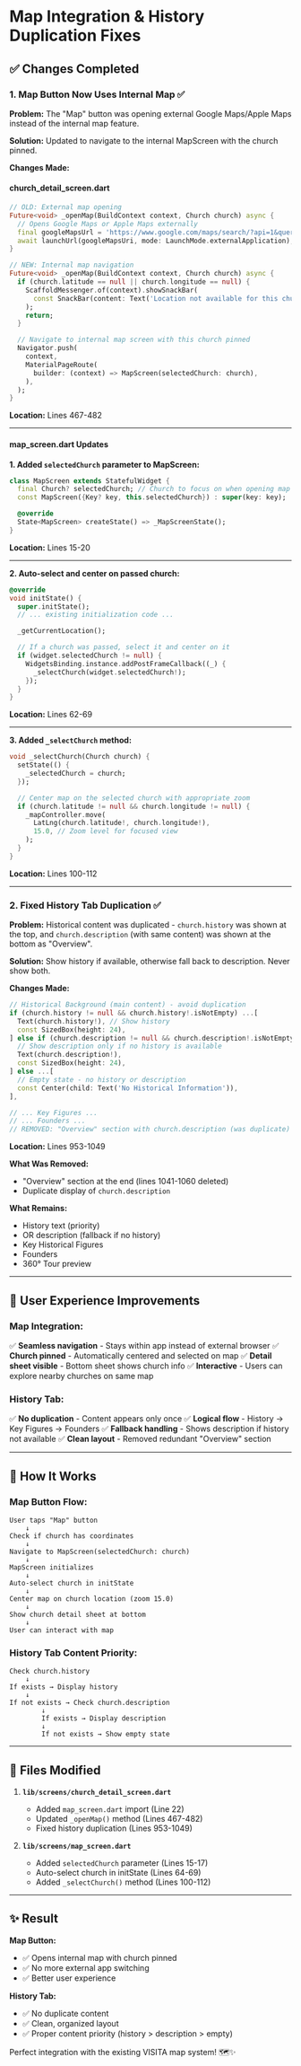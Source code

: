 # Map Integration & History Duplication Fixes

## ✅ Changes Completed

### 1. **Map Button Now Uses Internal Map** ✅

**Problem:** The "Map" button was opening external Google Maps/Apple Maps instead of the internal map feature.

**Solution:** Updated to navigate to the internal MapScreen with the church pinned.

**Changes Made:**

#### **church_detail_screen.dart**
```dart
// OLD: External map opening
Future<void> _openMap(BuildContext context, Church church) async {
  // Opens Google Maps or Apple Maps externally
  final googleMapsUrl = 'https://www.google.com/maps/search/?api=1&query=$lat,$lng';
  await launchUrl(googleMapsUri, mode: LaunchMode.externalApplication);
}

// NEW: Internal map navigation
Future<void> _openMap(BuildContext context, Church church) async {
  if (church.latitude == null || church.longitude == null) {
    ScaffoldMessenger.of(context).showSnackBar(
      const SnackBar(content: Text('Location not available for this church')),
    );
    return;
  }

  // Navigate to internal map screen with this church pinned
  Navigator.push(
    context,
    MaterialPageRoute(
      builder: (context) => MapScreen(selectedChurch: church),
    ),
  );
}
```

**Location:** Lines 467-482

---

#### **map_screen.dart Updates**

**1. Added `selectedChurch` parameter to MapScreen:**
```dart
class MapScreen extends StatefulWidget {
  final Church? selectedChurch; // Church to focus on when opening map
  const MapScreen({Key? key, this.selectedChurch}) : super(key: key);

  @override
  State<MapScreen> createState() => _MapScreenState();
}
```

**Location:** Lines 15-20

---

**2. Auto-select and center on passed church:**
```dart
@override
void initState() {
  super.initState();
  // ... existing initialization code ...

  _getCurrentLocation();

  // If a church was passed, select it and center on it
  if (widget.selectedChurch != null) {
    WidgetsBinding.instance.addPostFrameCallback((_) {
      _selectChurch(widget.selectedChurch!);
    });
  }
}
```

**Location:** Lines 62-69

---

**3. Added `_selectChurch` method:**
```dart
void _selectChurch(Church church) {
  setState(() {
    _selectedChurch = church;
  });

  // Center map on the selected church with appropriate zoom
  if (church.latitude != null && church.longitude != null) {
    _mapController.move(
      LatLng(church.latitude!, church.longitude!),
      15.0, // Zoom level for focused view
    );
  }
}
```

**Location:** Lines 100-112

---

### 2. **Fixed History Tab Duplication** ✅

**Problem:** Historical content was duplicated - `church.history` was shown at the top, and `church.description` (with same content) was shown at the bottom as "Overview".

**Solution:** Show history if available, otherwise fall back to description. Never show both.

**Changes Made:**

```dart
// Historical Background (main content) - avoid duplication
if (church.history != null && church.history!.isNotEmpty) ...[
  Text(church.history!), // Show history
  const SizedBox(height: 24),
] else if (church.description != null && church.description!.isNotEmpty) ...[
  // Show description only if no history is available
  Text(church.description!),
  const SizedBox(height: 24),
] else ...[
  // Empty state - no history or description
  const Center(child: Text('No Historical Information')),
],

// ... Key Figures ...
// ... Founders ...
// REMOVED: "Overview" section with church.description (was duplicate)
```

**Location:** Lines 953-1049

**What Was Removed:**
- "Overview" section at the end (lines 1041-1060 deleted)
- Duplicate display of `church.description`

**What Remains:**
- History text (priority)
- OR description (fallback if no history)
- Key Historical Figures
- Founders
- 360° Tour preview

---

## 🎯 User Experience Improvements

### **Map Integration:**
✅ **Seamless navigation** - Stays within app instead of external browser
✅ **Church pinned** - Automatically centered and selected on map
✅ **Detail sheet visible** - Bottom sheet shows church info
✅ **Interactive** - Users can explore nearby churches on same map

### **History Tab:**
✅ **No duplication** - Content appears only once
✅ **Logical flow** - History → Key Figures → Founders
✅ **Fallback handling** - Shows description if history not available
✅ **Clean layout** - Removed redundant "Overview" section

---

## 📱 How It Works

### **Map Button Flow:**
```
User taps "Map" button
    ↓
Check if church has coordinates
    ↓
Navigate to MapScreen(selectedChurch: church)
    ↓
MapScreen initializes
    ↓
Auto-select church in initState
    ↓
Center map on church location (zoom 15.0)
    ↓
Show church detail sheet at bottom
    ↓
User can interact with map
```

### **History Tab Content Priority:**
```
Check church.history
    ↓
If exists → Display history
    ↓
If not exists → Check church.description
        ↓
        If exists → Display description
        ↓
        If not exists → Show empty state
```

---

## 📂 Files Modified

1. **`lib/screens/church_detail_screen.dart`**
   - Added `map_screen.dart` import (Line 22)
   - Updated `_openMap()` method (Lines 467-482)
   - Fixed history duplication (Lines 953-1049)

2. **`lib/screens/map_screen.dart`**
   - Added `selectedChurch` parameter (Lines 15-17)
   - Auto-select church in initState (Lines 64-69)
   - Added `_selectChurch()` method (Lines 100-112)

---

## ✨ Result

**Map Button:**
- ✅ Opens internal map with church pinned
- ✅ No more external app switching
- ✅ Better user experience

**History Tab:**
- ✅ No duplicate content
- ✅ Clean, organized layout
- ✅ Proper content priority (history > description > empty)

Perfect integration with the existing VISITA map system! 🗺️✨
